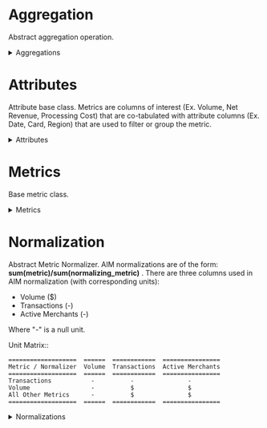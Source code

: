 # Aggregation

Abstract aggregation operation.
    

<details><summary>Aggregations</summary>

## None



## 3 Month Moving Average

Periods = 3, Frequency = Month
    

</details>

# Attributes

Attribute base class.
Metrics are columns of interest (Ex. Volume, Net Revenue, Processing Cost) that are co-tabulated with
attribute columns (Ex. Date, Card, Region) that are used to filter or group the metric.

<details><summary>Attributes</summary>

## Card

**Card** is an attribute of central importance in the AIM system.

There are 5 basic card types:
- credit
- signature_debit aka *sig_debit*
- pin_debit
- opt_blue

And 2 non-basic card types:
- bank_cards (credit + sig_debit)
- other_cards

The metrics coming from raw processor data which are reported on individual
card types may be filtered and grouped by card types and are referred to as
"card metrics" as opposed to "non-card metrics".

## Average Ticket Tier

A merchant's ticket tier is based on its **average** number of transactions (or "tickets")
over a rolling 12 month period.

## Annual Volume Tier

A merchant's volume tier is based on its **total** volume over a rolling 12 month period.
    

## Transaction Tier

A merchant's transaction tier is based on its **total** number of transactions (or "tickets")
over a rolling 12 month period.

## Region

Geographic region of the transaction.
Canada is a region.

## State

U.S. State of the transaction

## ZIP

Zip code of the transaction

## MSA

City of the transaction

## Sales Model

Sales model code

## Industry Classification Type

Industry Classification Type. Currently this is either MCC or SIC.
    

## Industry Group

Hierarchical grouping of Industries
    

## Industry

Industry the merchant belongs to.
    

## Portfolio

A grouping of merchants within an organization.
    

## Data Month

Date is one of the AIM required attributes.
Traditionally date has been by month due to month being the frequency of the aim
application, though other aggregation levels are possible and may show up in the
future. The term era is used to denote a chunk of time. Ex. The month of June, as
opposed to June 1.

## Standalone Merchants

Binary on if the merchant is part of a chain or not.

## Vintage

Year merchant entered the market

</details>

# Metrics

Base metric class.
    

<details><summary>Metrics</summary>

## COS Total Processing Fees

Processing Cost
Contains card components only

## Total Cost of Sales

Total Cost
:= Total Cost Card + Total Cost Noncard

## Gross Revenue

Gross Revenue
:= Gross Revenue Card + Gross Revenue Noncard
Contains card and noncard components

## Gross Processing Revenue

Gross Processing Revenue
Contains card components only

## Net Revenue

Net Revenue
:= Net Revenue Card + Net Revenue Noncard
Contains card and noncard components

## Net Processing Revenue

Net Processing Revenue
Contains card components only

## COS Association Fees, Assessments, and SWITCH Fees

Association And Switch Fees Cost
No card components

## COS Association Fees & Assessments

Association Fees Cost

## COS SWITCH Fees

Switch Fees Cost

## COS Interchange Fees

Interchange Fees Cost
No card components

## COS Other Processing Fees

Other Fees Cost
No card components

## Other COS

Other Cost
No card components

## Residuals Paid

Residuals Cost
No card components

## Legacy Account Annual Fees Revenue

Legacy Account Annual Fees Revenue
No card components

## Monthly Legacy Account Fees

Legacy Account Monthly Fees Revenue
No card components

## Discount Revenue

Discount  Revenue
Contains card components only

## Equipment & Other Income

Equipment and Other Revenue
Contains card components only

## Gross Profit

Gross Profit Revenue
Contains card components only

## Legacy Account Annual and Monthly Fees Revenue

Legacy Account Annual and Monthly Fees Revenue
Contains card components only

## Other Fee Revenue

Other Fees Revenue
No card components

## PCI Annual And Monthly Fees Revenue

PCI Annual And Monthly Fees Revenue
No card components

## Transaction Fee Revenue

Transaction Fees Revenue
No card components

## Transactions

Transaction
Contains card components only

## Volume

Volume
Contains card components only

</details>

# Normalization

Abstract Metric Normalizer.
AIM normalizations are of the form: **sum(metric)/sum(normalizing_metric)** .
There are three columns used in AIM normalization (with corresponding units):

- Volume ($)
- Transactions (-)
- Active Merchants (-)

Where "-" is a null unit.

Unit Matrix::

```
===================  ======  ============  ================
Metric / Normalizer  Volume  Transactions  Active Merchants
===================  ======  ============  ================
Transactions           -          -               -
Volume                 -          $               $
All Other Metrics      -          $               $
===================  ======  ============  ================
```

<details><summary>Normalizations</summary>

## Per Merchant

Active Merchants
In order to be considered active a merchant has to have non-zero Volume and
Net Revenue > 0.
Unitless due to being a count.

## Per Transaction

Transactions - Unitless due to being a count.
    

## Per Volume

Volume - Units in dollars.

</details>

